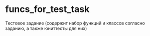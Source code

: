 # funcs_for_test_task
Тестовое задание (содержит набор функций  и классов согласно заданию, а также юниттесты для них)
